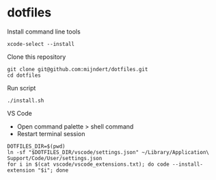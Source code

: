 # dotfiles

Install command line tools

```shell
xcode-select --install
```

Clone this repository

```shell
git clone git@github.com:mijndert/dotfiles.git
cd dotfiles
```

Run script

```shell
./install.sh
```

VS Code

- Open command palette > shell command
- Restart terminal session

```
DOTFILES_DIR=$(pwd)
ln -sf "$DOTFILES_DIR/vscode/settings.json" ~/Library/Application\ Support/Code/User/settings.json
for i in $(cat vscode/vscode_extensions.txt); do code --install-extension "$i"; done
```